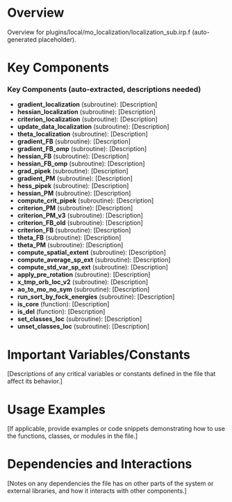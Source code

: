 # Overview

Overview for plugins/local/mo_localization/localization_sub.irp.f (auto-generated placeholder).

# Key Components

### Key Components (auto-extracted, descriptions needed)
- **gradient_localization** (subroutine): [Description]
- **hessian_localization** (subroutine): [Description]
- **criterion_localization** (subroutine): [Description]
- **update_data_localization** (subroutine): [Description]
- **theta_localization** (subroutine): [Description]
- **gradient_FB** (subroutine): [Description]
- **gradient_FB_omp** (subroutine): [Description]
- **hessian_FB** (subroutine): [Description]
- **hessian_FB_omp** (subroutine): [Description]
- **grad_pipek** (subroutine): [Description]
- **gradient_PM** (subroutine): [Description]
- **hess_pipek** (subroutine): [Description]
- **hessian_PM** (subroutine): [Description]
- **compute_crit_pipek** (subroutine): [Description]
- **criterion_PM** (subroutine): [Description]
- **criterion_PM_v3** (subroutine): [Description]
- **criterion_FB_old** (subroutine): [Description]
- **criterion_FB** (subroutine): [Description]
- **theta_FB** (subroutine): [Description]
- **theta_PM** (subroutine): [Description]
- **compute_spatial_extent** (subroutine): [Description]
- **compute_average_sp_ext** (subroutine): [Description]
- **compute_std_var_sp_ext** (subroutine): [Description]
- **apply_pre_rotation** (subroutine): [Description]
- **x_tmp_orb_loc_v2** (subroutine): [Description]
- **ao_to_mo_no_sym** (subroutine): [Description]
- **run_sort_by_fock_energies** (subroutine): [Description]
- **is_core** (function): [Description]
- **is_del** (function): [Description]
- **set_classes_loc** (subroutine): [Description]
- **unset_classes_loc** (subroutine): [Description]

# Important Variables/Constants

[Descriptions of any critical variables or constants defined in the file that affect its behavior.]

# Usage Examples

[If applicable, provide examples or code snippets demonstrating how to use the functions, classes, or modules in the file.]

# Dependencies and Interactions

[Notes on any dependencies the file has on other parts of the system or external libraries, and how it interacts with other components.]
